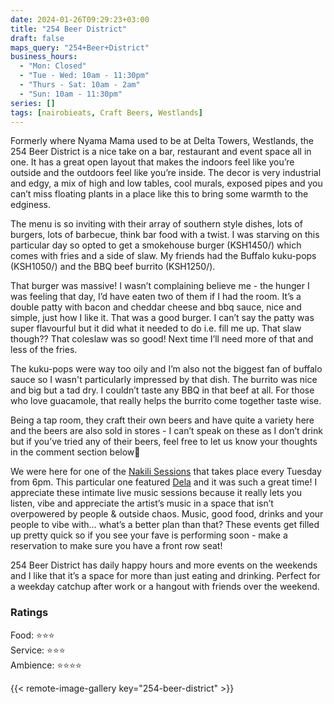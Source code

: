 ```yaml
---
date: 2024-01-26T09:29:23+03:00
title: "254 Beer District"
draft: false
maps_query: "254+Beer+District"
business_hours:
  - "Mon: Closed"
  - "Tue - Wed: 10am - 11:30pm"
  - "Thurs - Sat: 10am - 2am"
  - "Sun: 10am - 11:30pm"
series: []
tags: [nairobieats, Craft Beers, Westlands]
---
```


Formerly where Nyama Mama used to be at Delta Towers, Westlands, the 254 Beer District is a nice take on a bar, restaurant and event space all in one. It has a great open layout that makes the indoors feel like you’re outside and the outdoors feel like you’re inside. The decor is very industrial and edgy, a mix of high and low tables, cool murals, exposed pipes and you can’t miss floating plants in a place like this to bring some warmth to the edginess.

The menu is so inviting with their array of southern style dishes, lots of burgers, lots of barbecue, think bar food with a twist. I was starving on this particular day so opted to get a smokehouse burger (KSH1450/) which comes with fries and a side of slaw. My friends had the Buffalo kuku-pops (KSH1050/) and the BBQ beef burrito (KSH1250/).

That burger was massive! I wasn’t complaining believe me - the hunger I was feeling that day, I’d have eaten two of them if I had the room. It’s a double patty with bacon and cheddar cheese and bbq sauce, nice and simple, just how I like it. That was a good burger. I can’t say the patty was super flavourful but it did what it needed to do i.e. fill me up. That slaw though?? That coleslaw was so good! Next time I’ll need more of that and less of the fries.

The kuku-pops were way too oily and I’m also not the biggest fan of buffalo sauce so I wasn't particularly impressed by that dish. The burrito was nice and big but a tad dry. I couldn’t taste any BBQ in that beef at all. For those who love guacamole, that really helps the burrito come together taste wise.

Being a tap room, they craft their own beers and have quite a variety here and the beers are also sold in stores - I can’t speak on these as I don’t drink but if you’ve tried any of their beers, feel free to let us know your thoughts in the comment section below🍻

We were here for one of the [Nakili Sessions](https://twitter.com/nakili_sessions) that takes place every Tuesday from 6pm. This particular one featured [Dela](https://www.instagram.com/delathedelz/) and it was such a great time! I appreciate these intimate live music sessions because it really lets you listen, vibe and appreciate the artist’s music in a space that isn’t overpowered by people & outside chaos. Music, good food, drinks and your people to vibe with… what’s a better plan than that? These events get filled up pretty quick so if you see your fave is performing soon - make a reservation to make sure you have a front row seat!

254 Beer District has daily happy hours and more events on the weekends and I like that it’s a space for more than just eating and drinking. Perfect for a weekday catchup after work or a hangout with friends over the weekend.

### Ratings

Food: ⭐️⭐️⭐️<br>
Service: ⭐️⭐️⭐️<br>
Ambience: ⭐️⭐️⭐️⭐️<br>

{{< remote-image-gallery key="254-beer-district" >}}
